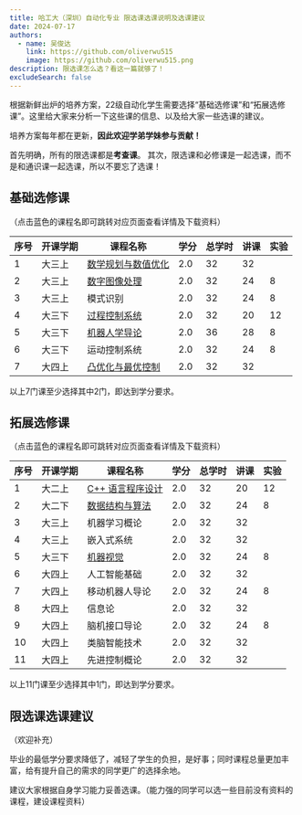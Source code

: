 ```yaml
---
title: 哈工大（深圳）自动化专业 限选课选课说明及选课建议
date: 2024-07-17
authors:
  - name: 吴俊达
    link: https://github.com/oliverwu515
    image: https://github.com/oliverwu515.png
description: 限选课怎么选？看这一篇就够了！
excludeSearch: false
---
```


根据新鲜出炉的培养方案，22级自动化学生需要选择“基础选修课”和“拓展选修课”。这里给大家来分析一下这些课的信息、以及给大家一些选课的建议。

培养方案每年都在更新，**因此欢迎学弟学妹参与贡献！**

首先明确，所有的限选课都是**考查课**。 其次，限选课和必修课是一起选课，而不是和通识课一起选课，所以不要忘了选课！

## 基础选修课

（点击蓝色的课程名即可跳转对应页面查看详情及下载资料）

| 序号 | 开课学期 | 课程名称      | 学分 | 总学时 | 讲课 | 实验 | 
| ---- | -------- | ------------  | ---- | ------ | ---- | ---- |
| 1    | 大三上   | [数学规划与数值优化](https://hoa.moe/docs/junior-spring/math3010/)     |  2.0  | 32     | 32  |      |
|  2   |  大三上    | [数字图像处理](https://hoa.moe/docs/junior-autumn/auto3003/)                     | 2.0      | 32         | 24       | 8        |
|  3    | 大三上       | 模式识别                 | 2.0  | 32     | 24   | 8 |
| 4   | 大三下   | [过程控制系统](https://hoa.moe/docs/junior-spring/auto3007/) |  2.0  | 32     | 20   | 12   |
|  5   | 大三下       | [机器人学导论](https://hoa.moe/docs/junior-spring/auto3005/)              | 2.0      | 36         | 28       | 8        |
|  6    | 大三下        | 运动控制系统                 | 2.0      | 32         | 24       | 8        |
|  7    | 大四上        | [凸优化与最优控制](https://hoa.moe/docs/senior-autumn/auto5023/)                 | 2.0      | 32         | 32       |       |

以上7门课至少选择其中2门，即达到学分要求。 

## 拓展选修课
（点击蓝色的课程名即可跳转对应页面查看详情及下载资料）

| 序号 | 开课学期 | 课程名称          | 学分 | 总学时 | 讲课 | 实验 | 
| ---- | -------- | ---------------- | ---- | ------ | ---- | ---- |
| 1    | 大二上   | [C++ 语言程序设计](https://hoa.moe/docs/sophomore-autumn/comp2014/) | 2.0  | 32   | 20 | 12  |
| 2    | 大二下  | [数据结构与算法](https://hoa.moe/docs/sophomore-spring/comp2050/)               | 2.0  | 32   | 24 | 8 |
|  3   | 大三上       | 机器学习概论    | 2.0      | 32         | 32       |          |
|  4    | 大三上       | 嵌入式系统    | 2.0      | 32         | 32       |          |
|  5    | 大三下       | [机器视觉](https://hoa.moe/docs/junior-spring/auto3006/)         | 2.0      | 32         | 24       | 8        |
|  6    | 大四上       | 人工智能基础            | 2.0  | 32     | 32 |          |
|  7  | 大四上       | 移动机器人导论  | 2.0      | 32         | 24       | 8        |
| 8   | 大四上   | 信息论 | 2.0  | 32     | 32   |      |
| 9   | 大四上   | 脑机接口导论 | 2.0  | 32     | 24   |   8   |
| 10   | 大四上   | 类脑智能技术 | 2.0  | 32     | 32   |      |
| 11  | 大四上   | 先进控制概论 | 2.0  | 32     | 32   |      |

以上11门课至少选择其中1门，即达到学分要求。 


## 限选课选课建议
（欢迎补充）

毕业的最低学分要求降低了，减轻了学生的负担，是好事；同时课程总量更加丰富，给有提升自己的需求的同学更广的选择余地。

建议大家根据自身学习能力妥善选课。（能力强的同学可以选一些目前没有资料的课程，建设课程资料）
